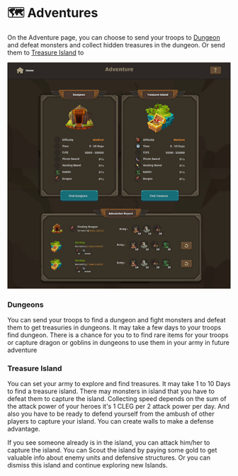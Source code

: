 # 🗺 Adventures

On the Adventure page, you can choose to send your troops to [Dungeon ](adventures.md#dungeons)and defeat monsters and collect hidden treasures in the dungeon. Or send them to [Treasure Island](adventures.md#treasure-island) to

![](<../.gitbook/assets/image (3) (1).png>)

### Dungeons

You can send your troops to find a dungeon and fight monsters and defeat them to get treasuries in dungeons. It may take a few days to your troops find dungeon. There is a chance for you to to find rare items for your troops or capture dragon or goblins in dungeons to use them in your army in future adventure

### Treasure Island

You can set your army to explore and find treasures. It may take 1 to 10 Days to find a treasure island. There may monsters in island that you have to defeat them to capture the island. Collecting speed depends on the sum of the attack power of your heroes it's 1 CLEG per 2 attack power per day. And also you have to be ready to defend yourself from the ambush of other players to capture your island. You can create walls to make a defense advantage.

If you see someone already is in the island, you can attack him/her to capture the island. You can Scout the island by paying some gold to get valuable info about enemy units and defensive structures. Or you can dismiss this island and continue exploring new Islands.
